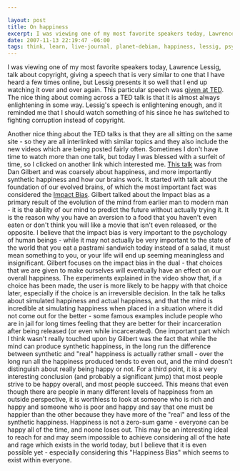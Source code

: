```yaml
--- 

layout: post
title: On happiness
excerpt: I was viewing one of my most favorite speakers today, Lawrence Lessig, talk about copyright, giving a speech that is very similar to one that I have heard a few times online, but Lessig presents it so well that I end up watching it over and over again.  This particular speech was <a href="http://www.ted.com/talks/view/id/187">given at TED</a>.    The nice thing about coming across a TED talk is that it is almost always enlightening in some way.
date: 2007-11-13 22:19:47 -06:00
tags: think, learn, live-journal, planet-debian, happiness, lessig, psychology, ted
---
```

I was viewing one of my most favorite speakers today, Lawrence Lessig, talk about copyright, giving a speech that is very similar to one that I have heard a few times online, but Lessig presents it so well that I end up watching it over and over again.  This particular speech was <a href="http://www.ted.com/talks/view/id/187">given at TED</a>.    The nice thing about coming across a TED talk is that it is almost always enlightening in some way.  Lessig's speech is enlightening enough, and it reminded me that I should watch something of his since he has switched to fighting corruption instead of copyright.

Another nice thing about the TED talks is that they are all sitting on the same site - so they are all interlinked with similar topics and they also include the new videos which are being posted fairly often.  Sometimes I don't have time to watch more than one talk, but today I was blessed with a surfeit of time, so I clicked on another link which interested me.    <a href="http://www.ted.com/index.php/talks/view/id/97">This talk</a> was from Dan Gilbert and was coarsely about happiness, and more importantly synthetic happiness and how our brains work.  It started with talk about the foundation of our evolved brains, of which the most important fact was considered the <a href="http://en.wikipedia.org/wiki/Impact_bias">Impact Bias</a>.  Gilbert talked about the Impact bias as a primary result of the evolution of the mind from earlier man to modern man - it is the ability of our mind to predict the future without actually trying it.  It is the reason why you have an aversion to a food that you haven't even eaten or don't think you will like a movie that isn't even released, or the opposite.  I believe that the impact bias is very important to the psychology of human beings - while it may not actually be very important to the state of the world that you eat a pastrami sandwich today instead of a salad, it must mean something to you, or your life will end up seeming meaningless and insignificant.   Gilbert focuses on the impact bias in the dual - that choices that we are given to make ourselves will eventually have an effect on our overall happiness.  The experiments explained in the video show that, if a choice has been made, the user is more likely to be happy with that choice later, especially if the choice is an irreversible decision.  In the talk he talks about simulated happiness and actual happiness, and that the mind is incredible at simulating happiness when placed in a situation where it did not come out for the better - some famous examples include people who are in jail for long times feeling that they are better for their incarceration after being released (or even while incarcerated).  One important part which I think wasn't really touched upon by Gilbert was the fact that while the mind can produce synthetic happiness, in the long run the difference between synthetic and "real" happiness is actually rather small - over the long run all the happiness produced tends to even out, and the mind doesn't distinguish about really being happy or not.   For a third point, it is a very interesting conclusion (and probably a significant jump) that most people strive to be happy overall, and most people succeed.  This means that even though there are people in many different levels of happiness from an outside perspective, it is worthless to look at someone who is rich and happy and someone who is poor and happy and say that one must be happier than the other because they have more of the "real" and less of the synthetic happiness.    Happiness is not a zero-sum game - everyone can be happy all of the time, and noone loses out.  This may be an interesting ideal to reach for and may seem impossible to achieve considering all of the hate and rage which exists in the world today, but I believe that it is even possible yet - especially considering this "Happiness Bias" which seems to exist within everyone.
